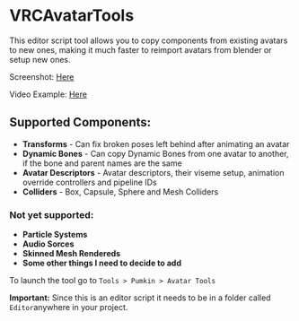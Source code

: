 # VRCAvatarTools
This editor script tool allows you to copy components from existing avatars to new ones, making it much faster to reimport avatars from blender or setup new ones.

Screenshot: [Here](https://puu.sh/C0Ho6/3abcacf731.png)

Video Example: [Here](https://puu.sh/BZMGY/53e5dad7c3.mp4)

## Supported Components:
- **Transforms** - Can fix broken poses left behind after animating an avatar
- **Dynamic Bones** - Can copy Dynamic Bones from one avatar to another, if the bone and parent names are the same
- **Avatar Descriptors** - Avatar descriptors, their viseme setup, animation override controllers and pipeline IDs
- **Colliders** - Box, Capsule, Sphere and Mesh Colliders

### Not yet supported:
- **Particle Systems**
- **Audio Sorces**
- **Skinned Mesh Rendereds**
- **Some other things I need to decide to add**

To launch the tool go to `Tools > Pumkin > Avatar Tools`

**Important:** Since this is an editor script it needs to be in a folder called `Editor`anywhere in your project.
